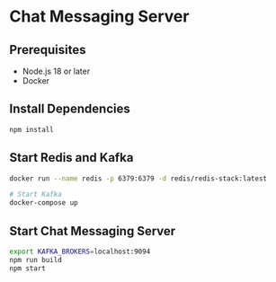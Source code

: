 # Chat Messaging Server

## Prerequisites

- Node.js 18 or later
- Docker

## Install Dependencies

```bash
npm install
```

## Start Redis and Kafka

```bash
docker run --name redis -p 6379:6379 -d redis/redis-stack:latest

# Start Kafka
docker-compose up
```

## Start Chat Messaging Server
```bash
export KAFKA_BROKERS=localhost:9094
npm run build
npm start
```

